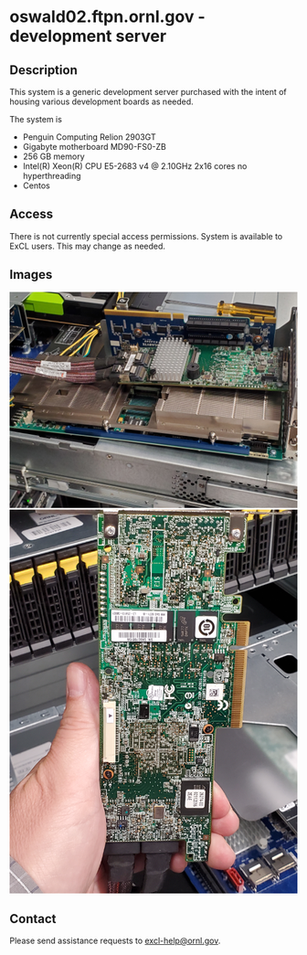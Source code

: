 # oswald02.ftpn.ornl.gov - development server

## Description

This system is a generic development server purchased with the intent of
housing various development boards as needed.

The system is
*  Penguin Computing Relion 2903GT
*  Gigabyte motherboard MD90-FS0-ZB
*  256 GB memory
*  Intel(R) Xeon(R) CPU E5-2683 v4 @ 2.10GHz  2x16 cores no hyperthreading
*  Centos

## Access

There is not currently special access permissions.   System is available
to ExCL users.  This may change as needed.

## Images

![fpga detail](images/20190607_161747.jpg "fpga detail")
![SAS card detail](images/20190607_161844.jpg "SAS card detail")


## Contact
Please send assistance requests to excl-help@ornl.gov.
